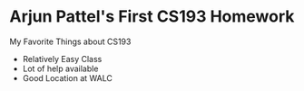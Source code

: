# Arjun Pattel's First CS193 Homework

My Favorite Things about CS193
- Relatively Easy Class
- Lot of help available
- Good Location at WALC
